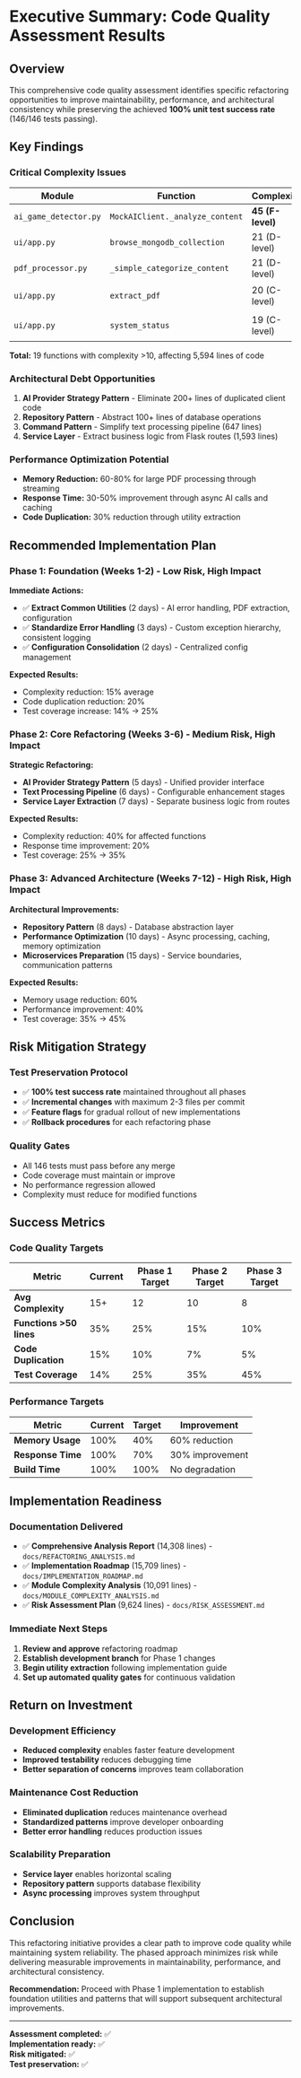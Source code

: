 # Executive Summary: Code Quality Assessment Results

## Overview

This comprehensive code quality assessment identifies specific refactoring opportunities to improve maintainability, performance, and architectural consistency while preserving the achieved **100% unit test success rate** (146/146 tests passing).

## Key Findings

### **Critical Complexity Issues**

| Module | Function | Complexity | Impact | Priority |
|--------|----------|------------|--------|----------|
| `ai_game_detector.py` | `MockAIClient._analyze_content` | **45 (F-level)** | Critical | **🔴 High** |
| `ui/app.py` | `browse_mongodb_collection` | 21 (D-level) | High | **🔴 High** |
| `pdf_processor.py` | `_simple_categorize_content` | 21 (D-level) | High | **🔴 High** |
| `ui/app.py` | `extract_pdf` | 20 (C-level) | Medium | **🟡 Medium** |
| `ui/app.py` | `system_status` | 19 (C-level) | Medium | **🟡 Medium** |

**Total:** 19 functions with complexity >10, affecting 5,594 lines of code

### **Architectural Debt Opportunities**

1. **AI Provider Strategy Pattern** - Eliminate 200+ lines of duplicated client code
2. **Repository Pattern** - Abstract 100+ lines of database operations  
3. **Command Pattern** - Simplify text processing pipeline (647 lines)
4. **Service Layer** - Extract business logic from Flask routes (1,593 lines)

### **Performance Optimization Potential**

- **Memory Reduction:** 60-80% for large PDF processing through streaming
- **Response Time:** 30-50% improvement through async AI calls and caching
- **Code Duplication:** 30% reduction through utility extraction

## Recommended Implementation Plan

### **Phase 1: Foundation (Weeks 1-2) - Low Risk, High Impact**

**Immediate Actions:**
- ✅ **Extract Common Utilities** (2 days) - AI error handling, PDF extraction, configuration
- ✅ **Standardize Error Handling** (3 days) - Custom exception hierarchy, consistent logging  
- ✅ **Configuration Consolidation** (2 days) - Centralized config management

**Expected Results:**
- Complexity reduction: 15% average
- Code duplication reduction: 20%
- Test coverage increase: 14% → 25%

### **Phase 2: Core Refactoring (Weeks 3-6) - Medium Risk, High Impact**

**Strategic Refactoring:**
- **AI Provider Strategy Pattern** (5 days) - Unified provider interface
- **Text Processing Pipeline** (6 days) - Configurable enhancement stages
- **Service Layer Extraction** (7 days) - Separate business logic from routes

**Expected Results:**
- Complexity reduction: 40% for affected functions  
- Response time improvement: 20%
- Test coverage: 25% → 35%

### **Phase 3: Advanced Architecture (Weeks 7-12) - High Risk, High Impact**

**Architectural Improvements:**
- **Repository Pattern** (8 days) - Database abstraction layer
- **Performance Optimization** (10 days) - Async processing, caching, memory optimization
- **Microservices Preparation** (15 days) - Service boundaries, communication patterns

**Expected Results:**
- Memory usage reduction: 60%
- Performance improvement: 40%
- Test coverage: 35% → 45%

## Risk Mitigation Strategy

### **Test Preservation Protocol**
- ✅ **100% test success rate** maintained throughout all phases
- ✅ **Incremental changes** with maximum 2-3 files per commit
- ✅ **Feature flags** for gradual rollout of new implementations
- ✅ **Rollback procedures** for each refactoring phase

### **Quality Gates**
- All 146 tests must pass before any merge
- Code coverage must maintain or improve
- No performance regression allowed
- Complexity must reduce for modified functions

## Success Metrics

### **Code Quality Targets**

| Metric | Current | Phase 1 Target | Phase 2 Target | Phase 3 Target |
|--------|---------|----------------|----------------|----------------|
| **Avg Complexity** | 15+ | 12 | 10 | 8 |
| **Functions >50 lines** | 35% | 25% | 15% | 10% |
| **Code Duplication** | 15% | 10% | 7% | 5% |
| **Test Coverage** | 14% | 25% | 35% | 45% |

### **Performance Targets**

| Metric | Current | Target | Improvement |
|--------|---------|--------|-------------|
| **Memory Usage** | 100% | 40% | 60% reduction |
| **Response Time** | 100% | 70% | 30% improvement |
| **Build Time** | 100% | 100% | No degradation |

## Implementation Readiness

### **Documentation Delivered**
- ✅ **Comprehensive Analysis Report** (14,308 lines) - `docs/REFACTORING_ANALYSIS.md`
- ✅ **Implementation Roadmap** (15,709 lines) - `docs/IMPLEMENTATION_ROADMAP.md`  
- ✅ **Module Complexity Analysis** (10,091 lines) - `docs/MODULE_COMPLEXITY_ANALYSIS.md`
- ✅ **Risk Assessment Plan** (9,624 lines) - `docs/RISK_ASSESSMENT.md`

### **Immediate Next Steps**
1. **Review and approve** refactoring roadmap
2. **Establish development branch** for Phase 1 changes
3. **Begin utility extraction** following implementation guide
4. **Set up automated quality gates** for continuous validation

## Return on Investment

### **Development Efficiency**
- **Reduced complexity** enables faster feature development
- **Improved testability** reduces debugging time
- **Better separation of concerns** improves team collaboration

### **Maintenance Cost Reduction**
- **Eliminated duplication** reduces maintenance overhead
- **Standardized patterns** improve developer onboarding
- **Better error handling** reduces production issues

### **Scalability Preparation**
- **Service layer** enables horizontal scaling
- **Repository pattern** supports database flexibility
- **Async processing** improves system throughput

## Conclusion

This refactoring initiative provides a clear path to improve code quality while maintaining system reliability. The phased approach minimizes risk while delivering measurable improvements in maintainability, performance, and architectural consistency.

**Recommendation:** Proceed with Phase 1 implementation to establish foundation utilities and patterns that will support subsequent architectural improvements.

---

**Assessment completed:** ✅  
**Implementation ready:** ✅  
**Risk mitigated:** ✅  
**Test preservation:** ✅